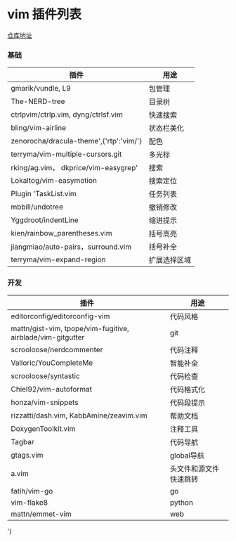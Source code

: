 # vim 插件列表

[仓库地址](https://github.com/cnsworder/crossvim)

### 基础

| 插件 | 用途 |
| --- | --- |
| gmarik/vundle, L9 | 包管理 |
| The-NERD-tree | 目录树 |
| ctrlpvim/ctrlp.vim, dyng/ctrlsf.vim | 快速搜索 |
| bling/vim-airline | 状态栏美化 |
| zenorocha/dracula-theme',{'rtp':'vim/'} | 配色 |
| terryma/vim-multiple-cursors.git | 多光标 |
| rking/ag.vim， dkprice/vim-easygrep' | 搜索 |
| Lokaltog/vim-easymotion | 搜索定位 |
| Plugin 'TaskList.vim | 任务列表 |
| mbbill/undotree | 撤销修改 |
| Yggdroot/indentLine | 缩进提示 |
| kien/rainbow_parentheses.vim | 括号高亮 |
| jiangmiao/auto-pairs，surround.vim | 括号补全 |
| terryma/vim-expand-region | 扩展选择区域 |


### 开发

| 插件 | 用途 |
| --- | --- |
| editorconfig/editorconfig-vim | 代码风格 |
| mattn/gist-vim, tpope/vim-fugitive, airblade/vim-gitgutter | git |
| scrooloose/nerdcommenter | 代码注释 |
| Valloric/YouCompleteMe | 智能补全 |
| scrooloose/syntastic | 代码检查 |
| Chiel92/vim-autoformat | 代码格式化 |
| honza/vim-snippets | 代码段提示 |
| rizzatti/dash.vim, KabbAmine/zeavim.vim | 帮助文档 |
| DoxygenToolkit.vim | 注释工具 |
| Tagbar | 代码导航 |
| gtags.vim | global导航 |
| a.vim | 头文件和源文件快速跳转 |
| fatih/vim-go | go |
| vim-flake8 | python |
| mattn/emmet-vim | web |
'}
